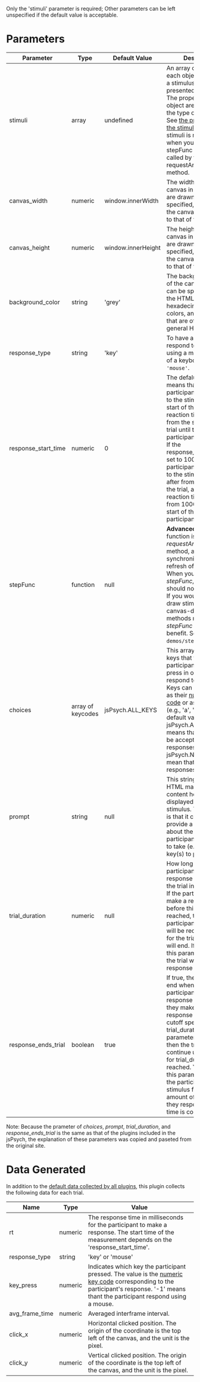 Only the 'stimuli' parameter is required; Other parameters can be left unspecified if the default value is acceptable.

# Parameters

|Parameter|Type|Default Value|Description|
|---|---|---|---|
|stimuli|array|undefined|An array of objects, each object represents a stimulus to be presented in this trial. The properties of each object are depend on the type of the object. See [the properties of the stimulus object](objectProperties.md). The stimuli is not needed when you use the stepFunc which is called by the requestAnimationFrame method.|
|canvas_width|numeric|window.innerWidth|The width of the canvas in which stimuli are drawn. If it is not specified, the width of the canvas is identical to that of the window.|
|canvas_height|numeric|window.innerHeight|The height of the canvas in which stimuli are drawn. If it is not specified, the height of the canvas is identical to that of the window.|
|background_color|string|'grey'|The background color of the canvas.The color can be specified using the HTML color names, hexadecimal (HEX) colors, and RGB values that are often used in a general HTML file. |
|response_type|string|'key'|To have a participant respond to the stimulus using a mouse instead of a keyboard, specify `'mouse'`.|
|response_start_time|numeric|0|The defalut value (0) means that the participant can respond to the stimuli from the start of the trial, and the reaction time is the time from the start of the trial until the participant's response. If the response_start_time is set to 1000, the participant can respond to the stimuli 1000 ms after from the start of the trial, and the reaction time is the time from 1000 ms after the start of the trial until the participant's response.|
|stepFunc|function|null|**Advanced.** This function is called by the *requestAnimationFrame* method, and excuted synchronized with the refresh of the display. When you specify the *stepFunc*, the *stimuli* should not be specified. If you would like to draw stimuli using the canvas-drawing methods manually, the *stepFunc* would be benefit. See, `demos/stepFunc.html`.|
|choices|array of keycodes|jsPsych.ALL_KEYS|This array contains the keys that the participant is allowed to press in order to respond to the stimulus. Keys can be specified as their [numeric key code](https://www.cambiaresearch.com/articles/15/javascript-char-codes-key-codes) or as characters (e.g., 'a', 'q'). The default value of jsPsych.ALL_KEYS means that all keys will be accepted as valid responses. Specifying jsPsych.NO_KEYS will mean that no responses are allowed.|
|prompt|string|null|This string can contain HTML markup. Any content here will be displayed below the stimulus. The intention is that it can be used to provide a reminder about the action the participant is supposed to take (e.g., which key(s) to press).|
|trial_duration|numeric|null|How long to wait for the participant to make a response before ending the trial in milliseconds. If the participant fails to make a response before this timer is reached, the participant's response will be recorded as null for the trial and the trial will end. If the value of this parameter is null, the trial will wait for a response indefinitely.|
|response_ends_trial|boolean|true|If true, then the trial will end whenever the participant makes a response (assuming they make their response before the cutoff specified by the trial_duration parameter). If false, then the trial will continue until the value for trial_duration is reached. You can use this parameter to force the participant to view a stimulus for a fixed amount of time, even if they respond before the time is complete.|

Note: Because the prameter of *choices*, *prompt*, *trial_duration*, and *response_ends_trial* is the same as that of the plugins included in the jsPsych, the explanation of these parameters was copied and paseted from the original site.

# Data Generated

In addition to the [default data collected by all plugins](https://www.jspsych.org/plugins/overview/#data-collected-by-plugins), this plugin collects the following data for each trial.

|Name|Type|Value|
|---|---|---|
|rt|numeric|The response time in milliseconds for the participant to make a response. The start time of the measurement depends on the 'response_start_time'.|
|response_type|string|'key' or 'mouse'|
|key_press|numeric|Indicates which key the participant pressed. The value is the [numeric key code](https://www.cambiaresearch.com/articles/15/javascript-char-codes-key-codes) corresponding to the participant's response. '-1' means thant the participant respond using a mouse.|
|avg_frame_time|numeric|Averaged interframe interval.|
|click_x|numeric|Horizontal clicked position. The origin of the coordinate is the top left of the canvas, and the unit is the pixel.|
|click_y|numeric|Vertical clicked position. The origin of the coordinate is the top left of the canvas, and the unit is the pixel.|
